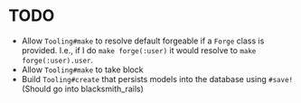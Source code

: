 # TODO
 - Allow `Tooling#make` to resolve default forgeable if a `Forge` class is provided. I.e., if I do `make forge(:user)` it would resolve to `make forge(:user).user`.
 - Allow `Tooling#make` to take block
 - Build `Tooling#create` that persists models into the database using `#save!` (Should go into blacksmith_rails)
